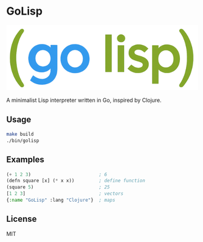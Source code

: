 # GoLisp

![GoLisp logo](./docs/img/golisp-logo.png)

A minimalist Lisp interpreter written in Go, inspired by Clojure.

## Usage

```bash
make build
./bin/golisp
```

## Examples

```lisp
(+ 1 2 3)                         ; 6
(defn square [x] (* x x))         ; define function
(square 5)                        ; 25
[1 2 3]                           ; vectors
{:name "GoLisp" :lang "Clojure"}  ; maps
```

## License

MIT
